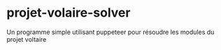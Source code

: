 # projet-volaire-solver
Un programme simple utilisant puppeteer pour résoudre les modules du projet voltaire
